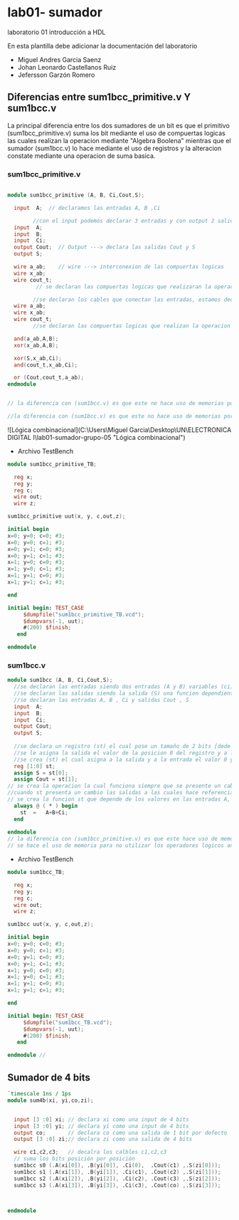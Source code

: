 # lab01- sumador 
laboratorio 01 introducción a HDL

En esta plantilla debe adicionar la documentación del laboratorio

* Miguel Andres Garcia Saenz
* Johan Leonardo Castellanos Ruiz
* Jefersson Garzón Romero

## Diferencias entre sum1bcc_primitive.v Y sum1bcc.v

La principal diferencia entre los dos sumadores de un bit es que el primitivo (sum1bcc_primitive.v)
suma los bit mediante el uso de compuertas logicas las cuales realizan la operacion mediante "Algebra Boolena" 
mientras que el sumador (sum1bcc.v) lo hace mediante el uso de registros y la alteracion constate mediante
una operacion de suma basica.

### sum1bcc_primitive.v
``` verilog

module sum1bcc_primitive (A, B, Ci,Cout,S);

  input  A;  // declaramos las entradas A, B ,Ci

		//con el input podemos declarar 3 entradas y con output 2 salidas
  input  A;
  input  B;
  input  Ci;
  output Cout;  // Output ---> declara las salidas Cout y S
  output S;

  wire a_ab;    // wire ---> interconexion de las compuertas logicas 
  wire x_ab;
  wire cout_t;	
		 // se declaran las compuertas logicas que realizaran la operacion en las entradas.	

		//se declaran los cables que conectan las entradas, estamos declarando la interconexion de las compuertas logicas
  wire a_ab;
  wire x_ab;
  wire cout_t;
		//se declaran las compuertas logicas que realizan la operacion en las entradas del cable, su primer argumento es su salida, y los restantes sus entrada

  and(a_ab,A,B);
  xor(x_ab,A,B);

  xor(S,x_ab,Ci);
  and(cout_t,x_ab,Ci);

  or (Cout,cout_t,a_ab);
endmodule


// la diferencia con (sum1bcc.v) es que este no hace uso de memorias por lo que la operacion se realiza unicamente con operadores logicos y entradas.

//la diferencia con (sum1bcc.v) es que este no hace uso de memorias por lo que depende unicamente de operadores logicos y entradas

```

![Lógica combinacional](C:\Users\Miguel Garcia\Desktop\UN\ELECTRONICA DIGITAL I\lab01-sumador-grupo-05 "Lógica combinacional")

* Archivo TestBench

```verilog
module sum1bcc_primitive_TB;

  reg x;
  reg y;
  reg c;
  wire out;
  wire z;

sum1bcc_primitive uut(x, y, c,out,z);

initial begin
x=0; y=0; c=0; #3;
x=0; y=0; c=1; #3;
x=0; y=1; c=0; #3;
x=0; y=1; c=1; #3;
x=1; y=0; c=0; #3;
x=1; y=0; c=1; #3;
x=1; y=1; c=0; #3;
x=1; y=1; c=1; #3;

end

initial begin: TEST_CASE
     $dumpfile("sum1bcc_primitive_TB.vcd");
     $dumpvars(-1, uut);
     #(200) $finish;
   end

endmodule
```

### sum1bcc.v

```verilog
module sum1bcc (A, B, Ci,Cout,S);
  //se declaran las entradas siendo dos entradas (A y B) variables (ci) siendo la carga del bit de entrada
  //se declaran las salidas siendo la salida (S) una funcion dependiente de (A,B,Ci) y nua carga de salida Cout
  //se declaran las entradas A, B , Ci y salidas Cout , S
  input  A;
  input  B;
  input  Ci;
  output Cout;
  output S;
  
  //se declara un registro (st) el cual pose un tamaño de 2 bits [dede 1:hasta 0] 
  //se le asigna la salida el valor de la posicion 0 del registro y a la caraga el valor de la posicion 1 del registro
  //se crea (st) el cual asigna a la salida y a la entrada el valor 0 y 1 respectivamente
  reg [1:0] st;
  assign S = st[0];
  assign Cout = st[1];
// se crea la operacion la cual funciona siempre que se presente un cabio en las entradas, la funcion es st=A+B+Ci
//cuando st presenta un cambio las salidas a las cuales hace referencia tambien cambian
// se crea la funcion st que depende de los valores en las entradas A, B, Ci
  always @ ( * ) begin
  	st  = 	A+B+Ci;
  end
  
endmodule
// la diferencia con (sum1bcc_primitive.v) es que este hace uso de memorias para evitar el uso de operadores logicos
// se hace el uso de memoria para no utilizar los operadores logicos and,  xor,  or.  
```

* Archivo TestBench

``` verilog
module sum1bcc_TB;

  reg x;
  reg y;
  reg c;
  wire out;
  wire z;

sum1bcc uut(x, y, c,out,z);

initial begin
x=0; y=0; c=0; #3;
x=0; y=0; c=1; #3;
x=0; y=1; c=0; #3;
x=0; y=1; c=1; #3;
x=1; y=0; c=0; #3;
x=1; y=0; c=1; #3;
x=1; y=1; c=0; #3;
x=1; y=1; c=1; #3;

end

initial begin: TEST_CASE
     $dumpfile("sum1bcc_TB.vcd");
     $dumpvars(-1, uut);
     #(200) $finish;
   end

endmodule //
```
## Sumador de 4 bits

```verilog
`timescale 1ns / 1ps
module sum4b(xi, yi,co,zi);


  input [3 :0] xi; // declara xi como una input de 4 bits
  input [3 :0] yi; // declara yi como una input de 4 bits
  output co;       // declara co como una salida de 1 bit por defecto 
  output [3 :0] zi;// declara zi como una salida de 4 bits

  wire c1,c2,c3;   // decalra los calbles c1,c2,c3
  // suma los bits posición por posición
  sum1bcc s0 (.A(xi[0]), .B(yi[0]), .Ci(0),  .Cout(c1) ,.S(zi[0]));
  sum1bcc s1 (.A(xi[1]), .B(yi[1]), .Ci(c1), .Cout(c2) ,.S(zi[1]));
  sum1bcc s2 (.A(xi[2]), .B(yi[2]), .Ci(c2), .Cout(c3) ,.S(zi[2]));
  sum1bcc s3 (.A(xi[3]), .B(yi[3]), .Ci(c3), .Cout(co) ,.S(zi[3]));



endmodule
```
